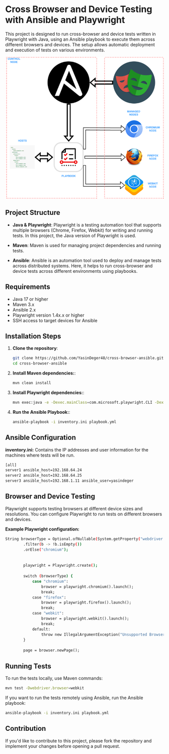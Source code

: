 # Cross Browser and Device Testing with Ansible and Playwright

This project is designed to run cross-browser and device tests written in Playwright with Java, using an Ansible playbook to execute them across different browsers and devices. The setup allows automatic deployment and execution of tests on various environments.

<img src="assets/ansible.png" alt="chart" width="600" height="450">

## Project Structure

- **Java & Playwright**: Playwright is a testing automation tool that supports multiple browsers (Chrome, Firefox, Webkit) for writing and running tests. In this project, the Java version of Playwright is used.

- **Maven**: Maven is used for managing project dependencies and running tests.

- **Ansible**: Ansible is an automation tool used to deploy and manage tests across distributed systems. Here, it helps to run cross-browser and device tests across different environments using playbooks.

## Requirements

- Java 17 or higher
- Maven 3.x
- Ansible 2.x
- Playwright version 1.4x.x or higher
- SSH access to target devices for Ansible

## Installation Steps

1. **Clone the repository**:
   ```bash
   git clone https://github.com/YasinDeger48/cross-browser-ansible.git
   cd cross-browser-ansible

2. **Install Maven dependencies:**:
   ```bash
   mvn clean install

3. **Install Playwright dependencies:**:
   ```bash
   mvn exec:java -e -Dexec.mainClass=com.microsoft.playwright.CLI -Dexec.args="install"

4. **Run the Ansible Playbook:**:
   ```bash
   ansible-playbook -i inventory.ini playbook.yml

## Ansible Configuration
  **inventory.ini:** Contains the IP addresses and user information for the machines where tests will be run.
  
```bash
[all]
server1 ansible_host=192.168.64.24
server2 ansible_host=192.168.64.25
server3 ansible_host=192.168.1.11 ansible_user=yasindeger
```


## Browser and Device Testing
Playwright supports testing browsers at different device sizes and resolutions. You can configure Playwright to run tests on different browsers and devices.

**Example Playwright configuration:**
  
```bash
String browserType = Optional.ofNullable(System.getProperty("webdriver.browser"))
        .filter(b -> !b.isEmpty())
        .orElse("chromium");


        playwright = Playwright.create();

        switch (browserType) {
            case "chromium":
                browser = playwright.chromium().launch();
                break;
            case "firefox":
                browser = playwright.firefox().launch();
                break;
            case "webkit":
                browser = playwright.webkit().launch();
                break;
            default:
                throw new IllegalArgumentException("Unsupported Browser: " + browserType);
        }

        page = browser.newPage(); 
```
## Running Tests
To run the tests locally, use Maven commands:

```bash
mvn test -Dwebdriver.browser=webkit
```
If you want to run the tests remotely using Ansible, run the Ansible playbook:

```bash
ansible-playbook -i inventory.ini playbook.yml
```

## Contribution
If you'd like to contribute to this project, please fork the repository and implement your changes before opening a pull request.


